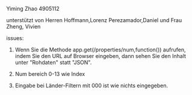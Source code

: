 Yiming Zhao 4905112

unterstützt von Herren 
Hoffmann,Lorenz 
Perezamador,Daniel
und Frau Zheng, Vivien


issues: 
1. Wenn Sie die Methode app.get(/properties/num,function()) aufrufen, indem Sie den URL auf Browser eingeben, dann sehen Sie den Inhalt unter "Rohdaten" statt "JSON".

2. Num bereich 0-13 wie Index

3. Eingabe bei Länder-Filtern mit 000 ist wie nichts eingegeben.

